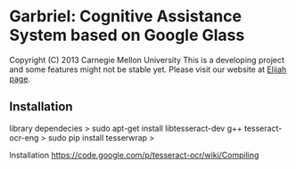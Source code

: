 Garbriel: Cognitive Assistance System based on Google Glass
========================================================
Copyright (C) 2013 Carnegie Mellon University
This is a developing project and some features might not be stable yet.
Please visit our website at [Elijah page](http://elijah.cs.cmu.edu/).



Installation
-------------
library dependecies
	> sudo apt-get install libtesseract-dev g++ tesseract-ocr-eng
	> sudo pip install tesserwrap
	>

Installation
https://code.google.com/p/tesseract-ocr/wiki/Compiling
